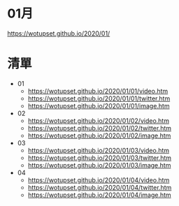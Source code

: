 # 01月
https://wotupset.github.io/2020/01/

# 清單
+ 01
  + https://wotupset.github.io/2020/01/01/video.htm 
  + https://wotupset.github.io/2020/01/01/twitter.htm  
  + https://wotupset.github.io/2020/01/01/image.htm 
+ 02
  + https://wotupset.github.io/2020/01/02/video.htm 
  + https://wotupset.github.io/2020/01/02/twitter.htm  
  + https://wotupset.github.io/2020/01/02/image.htm 
+ 03
  + https://wotupset.github.io/2020/01/03/video.htm 
  + https://wotupset.github.io/2020/01/03/twitter.htm  
  + https://wotupset.github.io/2020/01/03/image.htm 
+ 04
  + https://wotupset.github.io/2020/01/04/video.htm 
  + https://wotupset.github.io/2020/01/04/twitter.htm  
  + https://wotupset.github.io/2020/01/04/image.htm 
  
  
